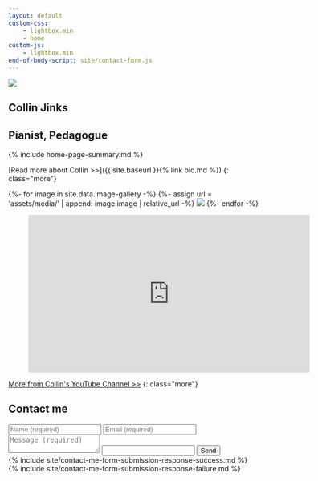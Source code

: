 ```yaml
---
layout: default
custom-css:
    - lightbox.min
    - home
custom-js:
    - lightbox.min
end-of-body-script: site/contact-form.js
---
```


<section>
    <img src="{{ '/assets/site/hero.jpg' | relative_url }}" />
    <div>
        <h1>Collin Jinks</h1>
        <h2>Pianist, Pedagogue</h2>
    </div>
</section>

<section markdown="1">

{% include home-page-summary.md %}

[Read more about Collin >>]({{ site.baseurl }}{% link bio.md %})
{: class="more"}

</section>

<section id="media" markdown="1">

<div id="image-gallery">
{%- for image in site.data.image-gallery -%}
    {%- assign url = 'assets/media/' | append: image.image | relative_url -%}
    <a href="{{ url }}" data-jslghtbx="{{ url }}" data-jslghtbx-group="a" data-jslghtbx-caption="<a href='{{ url }}' download class='download'>Download image</a>"><img src="{{ 'assets/media/' | append: image.thumb | relative_url }}" /></a>
{%- endfor -%}
</div>
<script>
    var lightbox = new Lightbox();
    lightbox.load();
</script>

<figure>
    <iframe width="560" height="315" src="https://www.youtube.com/embed/ZwI-iirY4eU?modestbranding=1" frameborder="0" allow="picture-in-picture" allowfullscreen></iframe>
</figure>

[More from Collin's YouTube Channel >>](https://www.youtube.com/channel/UCBfqD5p8R6vZYgHdX6zY7YQ)
{: class="more"}

</section>

<section id="contact-me">

<h2>Contact me</h2>

<form id="contact-form" action="https://formspree.io/f/xvonnywb" method="POST">
    <input type="text" id="name" name="name" placeholder="Name (required)" required />
    <input type="email" id="email" name="email" placeholder="Email (required)" required />
    <textarea name="message" placeholder="Message (required)" required ></textarea>
    <input type="text" name="_gotcha" class="gotcha" />
    <input type="submit" name="submit" value="Send" />
    <div id="contact-form-success" class="contact-form-response">{% include site/contact-me-form-submission-response-success.md %}</div>
    <div id="contact-form-failure" class="contact-form-response">{% include site/contact-me-form-submission-response-failure.md %}</div>
</form>

</section>
